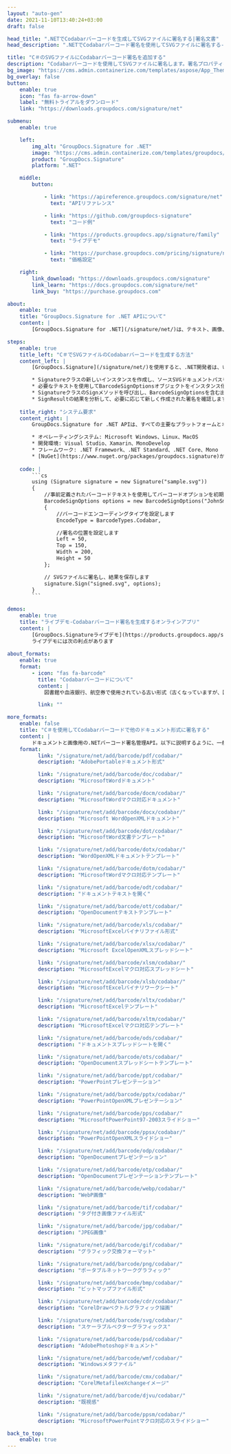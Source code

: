 ```yaml
---
layout: "auto-gen"
date: 2021-11-10T13:40:24+03:00
draft: false

head_title: ".NETでCodabarバーコードを生成してSVGファイルに署名する|署名文書"
head_description: ".NETでCodabarバーコード署名を使用してSVGファイルに署名する-人気のあるビジネスドキュメントや画像ファイル形式にバーコードを追加する."

title: "C＃のSVGファイルにCodabarバーコード署名を追加する"
description: "Codabarバーコードを使用してSVGファイルに署名します。署名プロパティを操作し、ニーズに合ったドキュメント内で高度な署名オプションを設定します."
bg_image: "https://cms.admin.containerize.com/templates/aspose/App_Themes/V3/images/bg/header1.png"
bg_overlay: false
button:
    enable: true
    icon: "fas fa-arrow-down"
    label: "無料トライアルをダウンロード"
    link: "https://downloads.groupdocs.com/signature/net"

submenu:
    enable: true

    left:
        img_alt: "GroupDocs.Signature for .NET"
        image: "https://cms.admin.containerize.com/templates/groupdocs/images/product-logos/90x90-noborder/groupdocs-signature-net.png"
        product: "GroupDocs.Signature"
        platform: ".NET"

    middle:
        button:

            - link: "https://apireference.groupdocs.com/signature/net"
              text: "APIリファレンス"

            - link: "https://github.com/groupdocs-signature"
              text: "コード例"

            - link: "https://products.groupdocs.app/signature/family"
              text: "ライブデモ"

            - link: "https://purchase.groupdocs.com/pricing/signature/net"
              text: "価格設定"

    right:
        link_download: "https://downloads.groupdocs.com/signature"
        link_learn: "https://docs.groupdocs.com/signature/net"
        link_buy: "https://purchase.groupdocs.com"

about:
    enable: true
    title: "GroupDocs.Signature for .NET APIについて"
    content: |
        [GroupDocs.Signature for .NET](/signature/net/)は、テキスト、画像、バーコード、スタンプ、フォームフィールド、QRコード、メタデータなどのさまざまな署名タイプを使用してデジタルドキュメントに電子署名するネイティブ.NETAPIです。ユーザーは、PDF、Microsoft Word、Excelワークシート、PowerPointプレゼンテーション、Adobe Photoshop、メタファイル、および画像ファイル形式内のデジタル署名を追加、編集、検証、削除、および検索でき、必要に応じて署名プロパティをカスタマイズするための追加サポートがあります。

steps:
    enable: true
    title_left: "C＃でSVGファイルのCodabarバーコードを生成する方法"
    content_left: |
        [GroupDocs.Signature](/signature/net/)を使用すると、.NET開発者は、いくつかの簡単な手順を実装することで、アプリケーション内のSVGファイルにCodabarバーコードを簡単に追加できます。

        * Signatureクラスの新しいインスタンスを作成し、ソースSVGドキュメントパスをコンストラクターパラメーターとして渡します。
        * 必要なテキストを使用してBarcodeSignOptionsオブジェクトをインスタンス化し、EncodeTypeプロパティをCodabarに設定します。
        * SignatureクラスのSignメソッドを呼び出し、BarcodeSignOptionsを含む出力SVGファイル名を渡します。
        * SignResultの結果を分析して、必要に応じて新しく作成された署名を確認します。
        
    title_right: "システム要求"
    content_right: |
        GroupDocs.Signature for .NET APIは、すべての主要なプラットフォームとオペレーティングシステムでサポートされています。以下のコードを実行する前に、システムに次の前提条件がインストールされていることを確認してください。

        * オペレーティングシステム: Microsoft Windows、Linux、MacOS
        * 開発環境: Visual Studio、Xamarin、MonoDevelop
        * フレームワーク: .NET Framework、.NET Standard、.NET Core、Mono
        * [NuGet](https://www.nuget.org/packages/groupdocs.signature)からGroupDocs.Signaturefor.NETの最新バージョンをダウンロードします
        
    code: |
        ```cs
        using (Signature signature = new Signature("sample.svg"))
        {
            //事前定義されたバーコードテキストを使用してバーコードオプションを初期化します
            BarcodeSignOptions options = new BarcodeSignOptions("JohnSmith")
            {
                //バーコードエンコーディングタイプを設定します
                EncodeType = BarcodeTypes.Codabar,

                //署名の位置を設定します
                Left = 50,
                Top = 150,
                Width = 200,
                Height = 50
            };

            // SVGファイルに署名し、結果を保存します 
            signature.Sign("signed.svg", options);
        }
        ```
        
demos:
    enable: true
    title: "ライブデモ-Codabarバーコード署名を生成するオンラインアプリ"
    content: |
        [GroupDocs.Signatureライブデモ](https://products.groupdocs.app/signature/family)サイトにアクセスして、今すぐSVGファイルにCodabarバーコードを追加してください。  
        ライブデモには次の利点があります
        
about_formats:
    enable: true
    format:
        - icon: "fas fa-barcode"
          title: "Codabarバーコードについて"
          content: |
            図書館や血液銀行、航空券で使用されている古い形式（古くなっていますが、図書館ではまだ広く使用されています）

          link: ""

more_formats:
    enable: false
    title: "C＃を使用してCodabarバーコードで他のドキュメント形式に署名する"
    content: |
        ドキュメントと画像用の.NETバーコード署名管理API。以下に説明するように、一般的なファイル形式のいくつかにバーコード署名を追加します。
    format: 
          link: "/signature/net/add/barcode/pdf/codabar/"
          description: "AdobePortableドキュメント形式"

          link: "/signature/net/add/barcode/doc/codabar/"
          description: "MicrosoftWordドキュメント"

          link: "/signature/net/add/barcode/docm/codabar/"
          description: "MicrosoftWordマクロ対応ドキュメント"

          link: "/signature/net/add/barcode/docx/codabar/"
          description: "Microsoft WordOpenXMLドキュメント"

          link: "/signature/net/add/barcode/dot/codabar/"
          description: "MicrosoftWord文書テンプレート"

          link: "/signature/net/add/barcode/dotx/codabar/"
          description: "WordOpenXMLドキュメントテンプレート"

          link: "/signature/net/add/barcode/dotm/codabar/"
          description: "MicrosoftWordマクロ対応テンプレート"       

          link: "/signature/net/add/barcode/odt/codabar/"
          description: "ドキュメントテキストを開く"

          link: "/signature/net/add/barcode/ott/codabar/"
          description: "OpenDocumentテキストテンプレート"

          link: "/signature/net/add/barcode/xls/codabar/"
          description: "MicrosoftExcelバイナリファイル形式"

          link: "/signature/net/add/barcode/xlsx/codabar/"
          description: "Microsoft ExcelOpenXMLスプレッドシート"

          link: "/signature/net/add/barcode/xlsm/codabar/"
          description: "MicrosoftExcelマクロ対応スプレッドシート"

          link: "/signature/net/add/barcode/xlsb/codabar/"
          description: "MicrosoftExcelバイナリワークシート"

          link: "/signature/net/add/barcode/xltx/codabar/"
          description: "MicrosoftExcelテンプレート"

          link: "/signature/net/add/barcode/xltm/codabar/"
          description: "MicrosoftExcelマクロ対応テンプレート"

          link: "/signature/net/add/barcode/ods/codabar/"
          description: "ドキュメントスプレッドシートを開く"

          link: "/signature/net/add/barcode/ots/codabar/"
          description: "OpenDocumentスプレッドシートテンプレート"

          link: "/signature/net/add/barcode/ppt/codabar/"
          description: "PowerPointプレゼンテーション"

          link: "/signature/net/add/barcode/pptx/codabar/"
          description: "PowerPointOpenXMLプレゼンテーション"

          link: "/signature/net/add/barcode/pps/codabar/"
          description: "MicrosoftPowerPoint97-2003スライドショー"

          link: "/signature/net/add/barcode/ppsx/codabar/"
          description: "PowerPointOpenXMLスライドショー"                              

          link: "/signature/net/add/barcode/odp/codabar/"
          description: "OpenDocumentプレゼンテーション"

          link: "/signature/net/add/barcode/otp/codabar/"
          description: "OpenDocumentプレゼンテーションテンプレート"

          link: "/signature/net/add/barcode/webp/codabar/"
          description: "WebP画像"

          link: "/signature/net/add/barcode/tif/codabar/"
          description: "タグ付き画像ファイル形式"

          link: "/signature/net/add/barcode/jpg/codabar/"
          description: "JPEG画像"

          link: "/signature/net/add/barcode/gif/codabar/"
          description: "グラフィック交換フォーマット"

          link: "/signature/net/add/barcode/png/codabar/"
          description: "ポータブルネットワークグラフィック"

          link: "/signature/net/add/barcode/bmp/codabar/"
          description: "ビットマップファイル形式"

          link: "/signature/net/add/barcode/cdr/codabar/"
          description: "CorelDrawベクトルグラフィック描画"

          link: "/signature/net/add/barcode/svg/codabar/"
          description: "スケーラブルベクターグラフィックス"

          link: "/signature/net/add/barcode/psd/codabar/"
          description: "AdobePhotoshopドキュメント"

          link: "/signature/net/add/barcode/wmf/codabar/"
          description: "Windowsメタファイル"        

          link: "/signature/net/add/barcode/cmx/codabar/"
          description: "CorelMetafileeXchangeイメージ"

          link: "/signature/net/add/barcode/djvu/codabar/"
          description: "既視感"

          link: "/signature/net/add/barcode/ppsm/codabar/"
          description: "MicrosoftPowerPointマクロ対応のスライドショー"

back_to_top:
    enable: true
---
```

